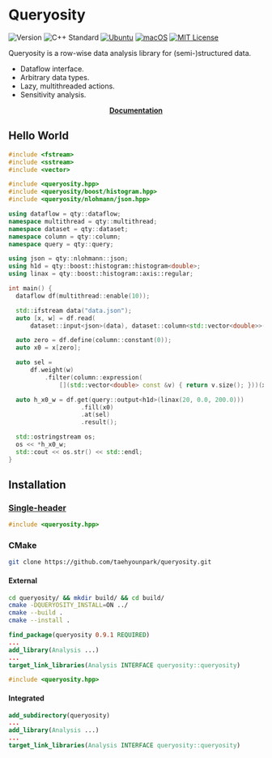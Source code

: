 # Queryosity

![Version](https://img.shields.io/badge/Version-0.9.1-blue.svg)
![C++ Standard](https://img.shields.io/badge/C++-17-blue.svg)
[![Ubuntu](https://github.com/taehyounpark/queryosity/actions/workflows/test-on-ubuntu.yml/badge.svg?branch=master)](https://github.com/taehyounpark/queryosity/actions/workflows/test-on-ubuntu.yml)
[![macOS](https://github.com/taehyounpark/queryosity/actions/workflows/test-on-macos.yml/badge.svg?branch=master)](https://github.com/taehyounpark/queryosity/actions/workflows/test-on-macos.yml)
[![MIT License](https://img.shields.io/badge/License-MIT-yellow.svg)](https://opensource.org/licenses/MIT)


Queryosity is a row-wise data analysis library for (semi-)structured data.

- Dataflow interface.
- Arbitrary data types.
- Lazy, multithreaded actions.
- Sensitivity analysis.

<p align="center">
	<strong> <a href="https://queryosity.readthedocs.io/">Documentation</a></strong>
</p>

## Hello World

```cpp
#include <fstream>
#include <sstream>
#include <vector>

#include <queryosity.hpp>
#include <queryosity/boost/histogram.hpp>
#include <queryosity/nlohmann/json.hpp>

using dataflow = qty::dataflow;
namespace multithread = qty::multithread;
namespace dataset = qty::dataset;
namespace column = qty::column;
namespace query = qty::query;

using json = qty::nlohmann::json;
using h1d = qty::boost::histogram::histogram<double>;
using linax = qty::boost::histogram::axis::regular;

int main() {
  dataflow df(multithread::enable(10));

  std::ifstream data("data.json");
  auto [x, w] = df.read(
      dataset::input<json>(data), dataset::column<std::vector<double>>("x"), dataset::column<double>("w"));

  auto zero = df.define(column::constant(0));
  auto x0 = x[zero];

  auto sel =
      df.weight(w)
          .filter(column::expression(
              [](std::vector<double> const &v) { return v.size(); }))(x);

  auto h_x0_w = df.get(query::output<h1d>(linax(20, 0.0, 200.0)))
                    .fill(x0)
                    .at(sel)
                    .result();

  std::ostringstream os;
  os << *h_x0_w;
  std::cout << os.str() << std::endl;
}
```

## Installation

### [Single-header](https://raw.githubusercontent.com/taehyounpark/queryosity/master/queryosity.h)
```cpp
#include <queryosity.hpp>
```
### CMake
```sh
git clone https://github.com/taehyounpark/queryosity.git
``````
#### External
```sh
cd queryosity/ && mkdir build/ && cd build/
cmake -DQUERYOSITY_INSTALL=ON ../
cmake --build .
cmake --install .
```
```cmake
find_package(queryosity 0.9.1 REQUIRED)
...
add_library(Analysis ...)
...
target_link_libraries(Analysis INTERFACE queryosity::queryosity)
```
```cpp
#include <queryosity.hpp>
```
#### Integrated
```cmake
add_subdirectory(queryosity)
...
add_library(Analysis ...)
...
target_link_libraries(Analysis INTERFACE queryosity::queryosity)
```
